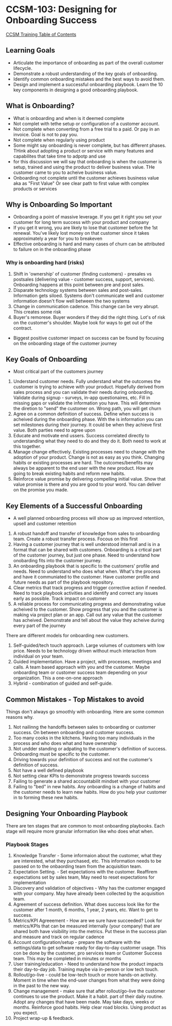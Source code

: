 # CCSM-103: Designing for Onboarding Success


[CCSM Training Table of Contents](https://github.com/pslucas0212/CCSM-Training/)

## Learning Goals
- Articulate the importance of onboarding as part of the overall customer lifecycle.
- Demonstrate a robust understanding of the key goals of onboarding.
- Identify common onboarding mistakes and the best ways to avoid them.
- Design and implement a successful onboarding playbook.  Learn the 10 key components in designing a good onboarding playbook.

## What is Onboarding?
- What is onboarding and when is it deemed complete
- Not complet with tethe setup or configuration of a customer account.
- Not complete when converting from a free trial to a paid. Or pay in an invoice.  Goal is not to pay you.
- Not complete when regularly using product
- Some might say onboarding is never complete, but has different phases.  THink about adopting a product or service with many features and capabilites that take time to adpotp and use
- for this discussion we will say that onboarding is when the customer is setup, trained and using the product to deliver business value.  THe customer came to you to acheive business value.
- Onboarding not complete until the customer achieves business value aka as "First Value"  Or see clear path to first value with complex products or services


## Why is Onboarding So Important
- Onboarding a point of massive leverage.  If you get it right you set your customer for long term success with your product and company
- If you get it wrong, you are likely to lose that customer before the 1st renewal.  You've likely lost money on that customer since it takes approximately a year for you to breakeven
- Effective onboarding is hard and many cases of churn can be attributed to failure on in the onboarding phase
### Why is onboarding hard (risks)
1. Shift in 'ownership' of customer (finding customers) - presales vs postsales (delivering value - customer success, support, services).  Onboarding happens at this point between pre and post sales.
2. Disparate technology systems between sales and post-sales.  Information gets siloed.  Systems don't communicate well and customer information doesn't flow well between the two systems
3. Change in communication cadence.  This change can be very abrupt.  This creates some risk
4. Buyer's remorese.  Buyer wonders if they did the right thing.  Lot's of risk on the customer's shoulder.  Maybe look for ways to get out of the contract.

- Biggest positive customer impact on success can be found by focusing on the onboarding stage of the customer journey

## Key Goals of Onboarding
- Most critical part of the customers journey
1. Understand customer needs.  Fully understand what the outcomes the customer is trying to achieve with your product.  Hopefully derived from sales process and you can validate their needs during onboarding.  Validate during signup - surveys, in-app questionaires, etc.  Fill in missing gaps or validate the information you have.  This will determine the diretion to "send" the customer on.  Wrong path, you will get churn
2. Agree on a common definition of success.  Define when success is acheived during the onboarding phase.  With the is information you can set milestones during their journey.  It could be when they achieve first value.  Both parties need to agree upon
3. Educate and motivate end ussers. Success correlated directly to understanding what they need to  do and they do it.  Both need to work at this together.
4. Manage change effectively.  Existing processes need to change with the adoption of your product.  Change is not as easy as you think.  Changing habits or existing processes are hard.  The outcomes/benefits may always be apparent to the end user with the new product.  How are going to break existing habits and reform new habits.
5. Reinforce value promise by delivering compelling initial value.  Show that value promise is there and you are good to your word.  You can deliver on the promise you made.

## Key Elements of a Successful Onboarding
- A well planned onboarding process will show up as improved retentiion, upsell and customer retention
1. A robust handoff and transfer of knowledge from sales to onboarding team.  Create a robust transfer process.  Focous on this first
2. Having a customer journey that is well understood internall and is in a format that can be shared with customers.  Onboarding is a crtical part of the customer journey, but just one phase.  Need to understand how onobarding fits into the customer journey.
3. An onboarding playbook that is specific to the customers' profile and needs.  Need to understand who does what when.  What's the process and have it communiated to the customer.   Have customer profile and future needs as part of the playbook repository.
4. Clear metrics that track progress and trigger corrective action if needed.  Need to track playbook activities and identify and correct any issues early as possible.  Track impact on customer
5. A reliable process for communicating progress and demonstrating value acheived to the customer.  Show progress that you and the customer is making via project plan or an app.  Call out any value that the customer has acheived.  Demonstrate and tell about the value they acheive during every part of the journey

There are different models for onboarding new customers.
1. Self-guided/tech touch approach.  Large volumes of customers with low price.  Needs to be technology driven without much interaction from individual on your team.
2. Guided implementation.  Have a project, with processes, meetings and calls.  A team based approach with you and the customer. Maybe onboarding team or customer success team depending on your organization.  This a one-on-one approach
3. Hybrid - combination of guided and self-guide.

## Common Mistakes - Top Mistakes to avoid
Things don't always go smoothly with onboarding.  Here are some common reasons why.
1. Not nailinng the handoffs between sales to onboarding or customer success.  On between onboarding and customer success.
2. Too many cooks in the kitchens.  Having too many individuals in the process and who does what and have ownership
3. Not undder standing or adpating to the customer's definition of success.  Onboarding must be specific to the customer.
4. Driving towards your definition of success and not the customer's definition of success.
5. Not have a well defined playbook
6. Not setting clear KPIs to demonstrate progress towards success
7. Failing to generate a shared accountabilit mindset with your customer
8. Failing to "bed" in new habits.  Any onboarding is a change of habits and the customer needs to learn new habits.  How do you help your customer in to forming these new habits.

## Designing Your Onboarding Playbook
There are ten stages that are common to most onboarding playbooks.  Each stage will require more granular information like who does what when.

### Playbook Stages
1. Knowledge Transfer - Some informaion about the customer, what they are interested, what they purchased, etc.   This information needs to be passed on to the onbaording team from the acquisition team.
2. Expectation Setting. - Set expectations with the customer.  Reaffirem expectations set by sales team,  May need to reset expectations for implementation
3. Discovery and validation of objectives - Why has the customer engaged with your company.  May have already been collected by the acquisition team.
4. Agreement of success definition.  What does success look like for the customer after 1 month, 6 months, 1 year, 2 years, etc.  Want to get to success.
5. Metrics/KPI Agreeement - How  are we sure have succeeded?  Look for metrics/KPIs that can be measured internally (your company)  that are shared both have visibility into the metrics.  Put these in the success plan and measure and track on regular cadence
6. Account configuration/setup - prepare the software with the settings/data to get software ready for day-to-day customer usage.  This con be done by the customer, pro services team or Customer Success team.  This may be completed in minutes or months
7. User training/education - Need to understand how the product impacts their day-to-day job.  Training maybe via in-person or low tech touch.
8. Rollout/go-live - could be low-tech touch or more hands-on activity.  Moment in time when the end-user changes from what they were doing in the past to the new way.
9. Change management - make sure that after rollout/go-live the customer continues to use the product.  Make it a habit.  part of their daily routine.   Adopt any changes that have been made.  May take days, weeks or months. Reinforce good habits.  Help clear road blocks.  Using product as you expect.
10. Project wrap-up & feedback.  





